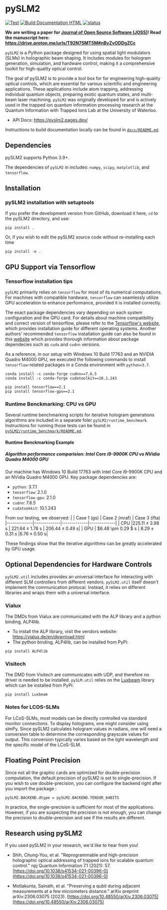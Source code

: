 pySLM2
======
[![Test](https://github.com/QITI/pySLM2/actions/workflows/pytest.yml/badge.svg)](https://github.com/QITI/pySLM2/actions/workflows/pytest.yml)
[![Build Documentation HTML](https://github.com/QITI/pySLM2/actions/workflows/sphinx.yml/badge.svg)](https://github.com/QITI/pySLM2/actions/workflows/sphinx.yml)
[![status](https://joss.theoj.org/papers/70246ad674d3806798e343f6ecffa686/status.svg)](https://joss.theoj.org/papers/70246ad674d3806798e343f6ecffa686)

**We are writing a paper for [Journal of Open Source Software (JOSS)](https://joss.theoj.org/)! Read the manuscript here: https://drive.proton.me/urls/T92N7SMT5M#nBvZvODDgZCc**

`pySLM2` is a Python package designed for using spatial light modulators (SLMs) in holographic beam shaping. It includes modules for hologram generation, simulation, and hardware control, making it a comprehensive toolkit for high-quality optical control.

The goal of pySLM2 is to provide a tool box for for engineering high-quality optical controls, which are essential for various scientific and engineering applications. These applications include atom trapping, addressing individual quantum objects, preparing exotic quantum states, and multi-beam laser machining. `pySLM2` was originally developed for and is actively used in the trapped ion quantum information processing research at the Quantum Information with Trapped Ions Lab at the University of Waterloo.

* API Docs: https://pyslm2.pages.dev/

Instructions to build documentation locally can be found in [`docs/README.md`](docs/README.md).

Dependencies
------------
pySLM2 supports Python 3.9+. 

The dependencies of `pySLM2` in includes: `numpy`, `scipy`, `matplotlib`, and `tensorflow`.


Installation
------------

### pySLM2 installation with setuptools

If you prefer the development version from GitHub, download it here, `cd` to the pySLM2 directory, and use:
```
pip install .
```

Or, if you wish to edit the pySLM2 source code without re-installing each time

```
pip install -e .
```

GPU Support via Tensorflow
---------------------------------------
### Tensorflow installation tips

`pySLM2` primarily relies on `tensorflow` for most of its numerical computations. For machines with compatible hardware, `tensorflow` can seamlessly utilize GPU acceleration to enhance performance, provided it is installed correctly.

The exact package dependencies vary depending on each system configuration and the GPU card. For details about machine compatibility and correct version of tensorflow, please refer to the [Tensorflow's website](https://www.tensorflow.org/install/pip#step-by-step_instructions), which provides installation guide for different operating systems. Another authors' recommended `tensorflow` installation guide can also be found in this [website](https://medium.com/@shaikhmuhammad/installing-tensorflow-cuda-cudnn-with-anaconda-for-geforce-gtx-1050-ti-79c1eb94eb7a) which provides thorough information about package dependecies such as `cuda` and `cudnn` versions. 


 As a reference, in our setup with Windows 10 Build 17763 and an NVIDIA Quadro M4000 GPU, we executed the following commands to install `tensorflow`-related packages in a Conda environment with `python=3.7`.
```
conda install -c conda-forge cudnn==7.6.5
conda install -c conda-forge cudatoolkit==10.1.243
 
pip install tensorflow==2.1 
pip install tensorflow-gpu==2.1 
```

### Runtime Benckmarking: CPU vs GPU 
Several runtime benchmarking scripts for iterative hologram generations algorithms are included in a separate foler `pySLM2/runtime_benchmark`. Instructions for running those tests can be found in [`pySLM2/runtime_benchmark/README.md`](pySLM2/runtime_benchmark/README.md).

#### Runtime Benckmarking Example
##### Algorithm performance comparision: Intel Core i9-9900K CPU vs NVidia Quadro M4000 GPU
Our machine has Windows 10 Build 17763 with Intel Core i9-9900K CPU and an NVidia Quadro M4000 GPU. Key package dependencies are:
- `python`: 3.7.1
- `tensorflow`: 2.1.0
- `tensorflow-gpu`: 2.1.0
- `cudnn`: 7.6.5
- `cudatookkit`: 10.1.243

From our testing, we observed:
|  | Case 1 (gs)   | Case 2 (mraf)  | Case 3 (ifta)
|-------------|-------------|-------------|-------------|
| CPU |$225.11 \pm 3.98$ s | $221.64 \pm 1.78$ s  | $206.44 \pm 0.49$ s|
| GPU  | $6.48 \pm 0.29 $ s | $8.29 \pm 0.31$ s |$6.76 \pm 0.50$ s|

These findings show that the iterative algorithms can be greatly accelerated by GPU usage.

Optional Dependencies for Hardware Controls
-------------------------------------------
`pySLM2.util` includes provides an universal interface for interacting with different SLM controllers from different vendors.
`pySLM2.util` itself doesn't implement the communication protocal. Instead, it relies on different libraries and wraps them with a universal interface.

### Vialux
The DMDs from Vialux are communicated with the ALP library and a python binding, ALP4lib.

* To install the ALP library, visit the vendors website: https://vialux.de/en/download.html
* The python binding, ALP4lib, can be installed from PyPi:
```
pip install ALP4lib
```

### Visitech
The DMD from Visitech are communicates with UDP, and therefore no driver is needed to be installed. `pySLM.util` relies on the [Luxbeam](https://pypi.org/project/Luxbeam/) library which can be installed from PyPi:
```
pip install Luxbeam
```

### Notes for LCOS-SLMs

For LCoS-SLMs, most models can be directly controlled via standard monitor connections. To display holograms, one might consider using slmPy. Since pySLM2 calculates hologram values in radians, one will need a conversion table to determine the corresponding grayscale values for output. This conversion typically varies based on the light wavelength and the specific model of the LCoS-SLM.

Floating Point Precision
------------------------
Since not all the graphic cards are optimized for double-precision computation, the default precision of pySLM2 is set to single-precision.
If you wish to use double-precision, you can configure the backend right after you import the package :
```
pySLM2.BACKEND.dtype = pySLM2.BACKEND.TENSOR_64BITS
```

In practice, the single-precision is sufficient for most of the applications. However, if you are suspecting the precision is not enough, you can change the precision to double-precision and see if the results are different.

Research using pySLM2
---------------------

If you used pySLM2 in your research, we'd like to hear from you!

* Shih, Chung-You, et al. "Reprogrammable and high-precision holographic optical addressing of trapped ions for scalable quantum control." npj Quantum Information 7.1 (2021): 57. [https://doi.org/10.1038/s41534-021-00396-0](https://doi.org/10.1038/s41534-021-00396-0)

* Motlakunta, Sainath, et al. "Preserving a qubit during adjacent measurements at a few micrometers distance." arXiv preprint arXiv:2306.03075 (2023). [https://doi.org/10.48550/arXiv.2306.03075](https://doi.org/10.48550/arXiv.2306.03075)



